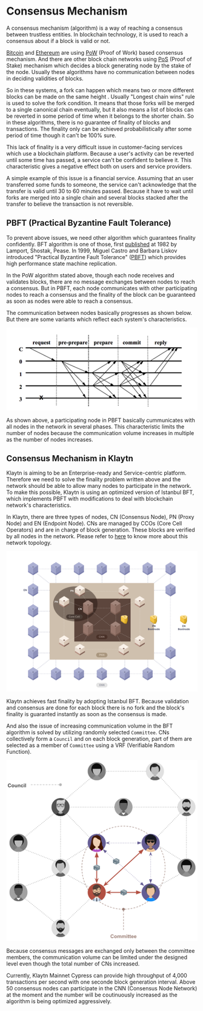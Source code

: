 # Consensus Mechanism

A consensus mechanism (algorithm) is a way of reaching a consensus between trustless entities. In blockchain technology, it is used to reach a consensus about if a block is valid or not. 

[Bitcoin](https://en.wikipedia.org/wiki/Bitcoin) and [Ethereum](https://en.wikipedia.org/wiki/Ethereum) are using [PoW](https://en.wikipedia.org/wiki/Proof_of_work) (Proof of Work) based consensus mechanism. And there are other block chain networks using [PoS](https://en.wikipedia.org/wiki/Proof_of_stake) (Proof of Stake) mechanism which decides a block generating node by the stake of the node. Usually these algorithms have no communication between nodes in deciding validities of blocks. 

So in these systems, a fork can happen which means two or more different blocks can be made on the same height . Usually "Longest chain wins" rule is used to solve the fork condition. It means that those forks will be merged to a single canonical chain eventually, but it also means a list of blocks can be reverted in some period of time when it belongs to the shorter chain. So in these algorithms, there is no guarantee of finality of blocks and transactions. The finality only can be achieved probabilistically after some period of time though it can't be 100% sure.

This lack of finality is a very difficult issue in customer-facing services which use a blockchain platform. Because a user's activity can be reverted until some time has passed, a service can't be confident to believe it. This characteristic gives a negative effect both on users and service providers. 

A simple example of this issue is a financial service. Assuming that an user transferred some funds to someone, the service can't acknowledge that the transfer is valid until 30 to 60 minutes passed. Because it have to wait until forks are merged into a single chain and several blocks stacked after the transfer to believe the transaction is not reversible.

## PBFT (Practical Byzantine Fault Tolerance) 
To prevent above issues, we need other algorithm which guarantees finality confidently. BFT algorithm is one of those, first [published](https://dl.acm.org/citation.cfm?doid=357172.357176) at 1982 by Lamport, Shostak, Pease. In 1999, Miguel Castro and Barbara Liskov introduced "Practical Byzantine Fault Tolerance" ([PBFT](http://www.pmg.csail.mit.edu/papers/bft-tocs.pdf)) which provides high performance state machine replication.

In the PoW algorithm stated above, though each node receives and validates blocks, there are no message exchanges between nodes to reach a consensus. But in PBFT, each node communicates with other participating nodes to reach a consensus and the finality of the block can be guaranteed as soon as nodes were able to reach a consensus.

The communication between nodes basically progresses as shown below. But there are some variants which reflect each system's characteristics.

![PBFT message flow](../images/pbft.png)

As shown above, a participating node in PBFT basically cummunicates with all nodes in the network in several phases. This characteristic limits the number of nodes because the communication volume increases in multiple as the number of nodes increases.

## Consensus Mechanism in Klaytn
Klaytn is aiming to be an Enterprise-ready and Service-centric platform. Therefore we need to solve the finality problem written above and the network should be able to allow many nodes to participate in the network. To make this possible, Klaytn is using an optimized version of Istanbul BFT, which implements PBFT with modifications to deal with blockchain network's characteristics.

In Klaytn, there are three types of nodes, CN (Consensus Node), PN (Proxy Node) and EN (Endpoint Node). CNs are managed by CCOs (Core Cell Operators) and are in charge of block generation. These blocks are verified by all nodes in the network. Please refer to [here]() to know more about this network topology.

![Network topology](../images/klaytn_network_node.png)

Klaytn achieves fast finality by adopting Istanbul BFT. Because validation and consensus are done for each block there is no fork and the block's finality is guaranted instantly as soon as the consensus is made. 

And also the issue of increasing communication volume in the BFT algorithm is solved by utilizing randomly selected `Committee`. CNs collectively form a `Council` and on each block generation, part of them are selected as a member of `Committee` using a VRF (Verifiable Random Function).

![Concept of council and committee](../images/council-committee.png)

Because consensus messages are exchanged only between the committee members, the communication volume can be limited under the designed level even though the total number of CNs increased.

Currently, Klaytn Mainnet Cypress can provide high throughput of 4,000 transactions per second with one seconde block generation interval. Above 50 consensus nodes can participate in the CNN (Consensus Node Network) at the moment and the number will be coutinuously increased as the algorithm is being optimized aggressively.
